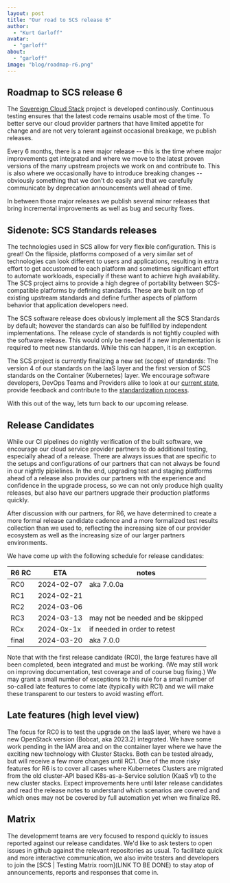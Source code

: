 ```yaml
---
layout: post
title: "Our road to SCS release 6"
author:
  - "Kurt Garloff"
avatar:
  - "garloff"
about:
  - "garloff"
image: "blog/roadmap-r6.png"
---
```


## Roadmap to SCS release 6

The [Sovereign Cloud Stack](https://scs.community/) project is developed continously.
Continuous testing ensures that the latest code remains usable most of the time.
To better serve our cloud provider partners that have limited appetite for change
and are not very tolerant against occasional breakage, we publish releases.

Every 6 months, there is a new major release -- this is the time where major
improvements get integrated and where we move to the latest proven versions of the
many upstream projects we work on and contribute to. This is also where we occasionally
have to introduce breaking changes -- obviously something that we don't do easily and
that we carefully communicate by deprecation announcements well ahead of time.

In between those major releases we publish several minor releases that bring incremental
improvements as well as bug and security fixes.

## Sidenote: SCS Standards releases

The technologies used in SCS allow for very flexible configuration. This is great!
On the flipside, platforms composed of a very similar set of technologies can look
different to users and applications, resulting in extra effort to get accustomed
to each platform and sometimes significant effort to automate workloads, especially
if these want to achieve high availability. The SCS project aims to provide a high
degree of portability between SCS-compatible platforms by defining standards.
These are built on top of existing upstream standards and define further aspects
of platform behavior that application developers need.

The SCS software release does obviously implement all the SCS Standards by default;
however the standards can also be fulfilled by independent implementations. The release
cycle of standards is not tightly coupled with the software release. This would
only be needed if a new implementation is required to meet new standards. While
this can happen, it is an exception.

The SCS project is currently finalizing a new set (scope) of standards: The version 4
of our standards on the IaaS layer and the first version of SCS standards on the
Container (Kubernetes) layer. We encourage software developers, DevOps Teams
and Providers alike to look at our
[current state](https://github,com/SovereignCloudStack/standards/), provide
feedback and contribute to the
[standardization process](https://docs.scs.community/standards/scs-0001-v1-sovereign-cloud-standards).

With this out of the way, lets turn back to our upcoming release.

## Release Candidates

While our CI pipelines do nightly verification of the built software, we
encourage our cloud service provider partners to do additional testing, especially
ahead of a release. There are always issues that are specific to the setups and
configurations of our partners that can not always be found in our nightly pipielines.
In the end, upgrading test and staging platforms ahead of a release also provides
our partners with the experience and confidence in the upgrade process, so we can
not only produce high quality releases, but also have our partners upgrade their
production platforms quickly.

After discussion with our partners, for R6, we have determined to create a more
formal release candidate cadence and a more formalized test results collection
than we used to, reflecting the increasing size of our provider ecosystem as well
as the increasing size of our larger partners environments.

We have come up with the following schedule for release candidates:

| R6 RC |    ETA     | notes      |
|-------|------------|------------|
| RC0   | 2024-02-07 | aka 7.0.0a |
| RC1   | 2024-02-21 |            |
| RC2   | 2024-03-06 |            |
| RC3   | 2024-03-13 | may not be needed and be skipped |
| RCx   | 2024-0x-1x | if needed in order to retest |
| final | 2024-03-20 | aka 7.0.0  |

Note that with the first release candidate (RC0), the large features have
all been completed, been integrated and must be working. (We may still
work on improving documentation, test coverage and of course bug fixing.)
We may grant a small number of exceptions to this rule for a small number
of so-called late features to come late (typically with RC1) and we will
make these transparent to our testers to avoid wasting effort.

## Late features (high level view)

The focus for RC0 is to test the upgrade on the IaaS layer, where we have
a new OpenStack version (Bobcat, aka 2023.2) integrated. We have some
work pending in the IAM area and on the container layer where we have the
exciting new technology with Cluster Stacks. Both can be tested already,
but will receive a few more changes until RC1. One of the more risky features
for R6 is to cover all cases where Kubernetes Clusters are migrated from
the old cluster-API based K8s-as-a-Service solution (KaaS v1) to the new
cluster stacks. Expect improvements here until later release candidates and
read the release notes to understand which scenarios are covered and which
ones may not be covered by full automation yet when we finalize R6.

## Matrix

The developmemt teams are very focused to respond quickly to issues reported
against our release candidates. We'd like to ask testers to open issues in
github against the relevant repositories as usual. To facilitate quick and
more interactive communication, we also invite testers and developers to
join the [SCS | Testing Matrix room](LINK TO BE DONE) to stay atop of
announcements, reports and responses that come in.


